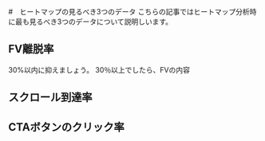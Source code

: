 #　ヒートマップの見るべき3つのデータ
こちらの記事ではヒートマップ分析時に最も見るべき3つのデータについて説明しいます。

## FV離脱率
30%以内に抑えましょう。
30％以上でしたら、FVの内容

## スクロール到達率


## CTAボタンのクリック率